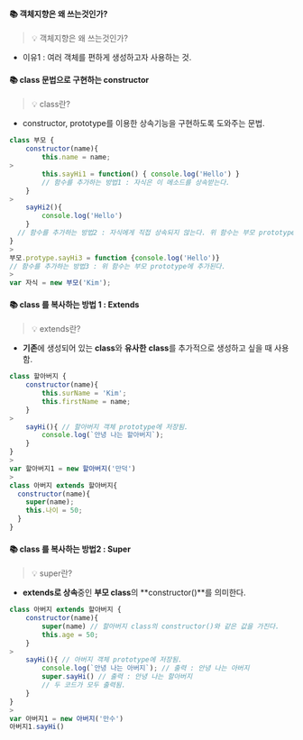 #### 📚 객체지향은 왜 쓰는것인가?
> 💡 객체지향은 왜 쓰는것인가?
* 이유1 : 여러 객체를 편하게 생성하고자 사용하는 것.

#### 📚 class 문법으로 구현하는 constructor
> 💡 class란? 
* constructor, prototype를 이용한 상속기능을 구현하도록 도와주는 문법.
```js
class 부모 {
  	constructor(name){
      	this.name = name;      
>
  		this.sayHi1 = function() { console.log('Hello') } 
      	// 함수를 추가하는 방법1 : 자식은 이 메소드를 상속받는다. 
    }
>
  	sayHi2(){
      	console.log('Hello')
	}
  // 함수를 추가하는 방법2 : 자식에게 직접 상속되지 않는다. 위 함수는 부모 prototype에 추가된다.
}
>
부모.protype.sayHi3 = function {console.log('Hello')} 
// 함수를 추가하는 방법3 : 위 함수는 부모 prototype에 추가된다.
>
var 자식 = new 부모('Kim');
```
####

#### 📚 class 를 복사하는 방법 1 : Extends 
> 💡 extends란? 
* **기존**에 생성되어 있는 **class**와 **유사한** **class**를 추가적으로 생성하고 싶을 때 사용함. 
>
```js
class 할아버지 {
  	constructor(name){
      	this.surName = 'Kim';
      	this.firstName = name;
	}
>
  	sayHi(){ // 할아버지 객체 prototype에 저장됨.
      	console.log(`안녕 나는 할아버지`);
	}
}
>
var 할아버지1 = new 할아버지('만덕')
>
class 아버지 extends 할아버지{
  constructor(name){
    super(name);
    this.나이 = 50;
  }
}
```
####

#### 📚 class 를 복사하는 방법2 : Super
> 💡 super란?
* **extends로 상속**중인 **부모 class**의 **constructor()**를 의미한다.
>
```js
class 아버지 extends 할아버지 {
  	constructor(name){
		super(name) // 할아버지 class의 constructor()와 같은 값을 가진다. 
		this.age = 50;
	}
>
  	sayHi(){ // 아버지 객체 prototype에 저장됨.
      	console.log(`안녕 나는 아버지`); // 출력 : 안녕 나는 아버지
		super.sayHi() // 출력 : 안녕 나는 할아버지
		// 두 코드가 모두 출력됨. 
	}
}
>
var 아버지1 = new 아버지('만수')
아버지1.sayHi()
```
####
